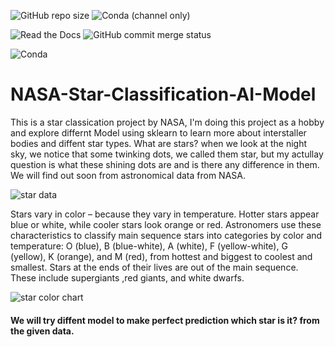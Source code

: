 ![GitHub repo size](https://img.shields.io/github/repo-size/mushahidmehdi/NASA-Star-Classification-AI-Model)
![Conda (channel only)](https://img.shields.io/conda/vn/conda-forge/python?style=plastic)


![Read the Docs](https://img.shields.io/readthedocs/pip?style=plastic)
![GitHub commit merge status](https://img.shields.io/github/commit-status/mushahidmehdi/Full-Stack-Web-Application/main/c49a9cf916c11d163b7b4d1256b89c211793d6ee)




![Conda](https://img.shields.io/conda/pn/conda-forge/python)






# NASA-Star-Classification-AI-Model

This is a star classication project by NASA, I'm doing this project as a hobby and explore differnt Model using sklearn to learn more about interstaller bodies and
diffent star types. 
What are stars? when we look at the night sky, we notice that some twinking dots, we called them star, but my actullay question is what these shining dots are and is there any difference in them. We will find out soon from astronomical data from NASA.


![star data](https://user-images.githubusercontent.com/66418035/119218446-ffb28280-bae8-11eb-9f9c-a9afa10fd722.png)


Stars vary in color – because they vary in temperature. Hotter stars appear blue or white, while cooler stars look orange or red. Astronomers use these
characteristics to classify main sequence stars into categories by color and temperature: O (blue), B (blue-white), A (white), F (yellow-white), G (yellow),
K (orange), and M (red), from hottest and biggest to coolest and smallest. Stars at the ends of their lives are out of the main sequence. These include supergiants
,red giants, and white dwarfs.

![star color chart](https://user-images.githubusercontent.com/66418035/119218438-f1646680-bae8-11eb-8c73-e9f228442e54.png)

#### We will try diffent model to make perfect prediction which star is it? from the given data. 


